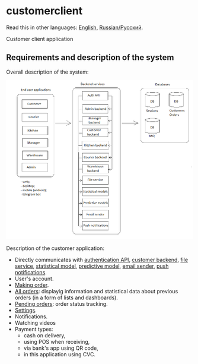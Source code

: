 # customerclient

Read this in other languages: [English](customerclient.md), [Russian/Русский](customerclient.ru.md). 

Сustomer client application 

## Requirements and description of the system

Overall description of the system: 

![system_overall](../img/system_overall.png)

Description of the customer application: 
- Directly communicates with [authentication API](../backend/authbackend.md), [customer backend](../backend/customerbackend.md), [file service](../backend/fileservice.md), [statistical model](../backend/statisticalmodel.md), [predictive model](../backend/predictivemodel.md), [email sender](../backend/emailsender.md), [push notifications](../backend/pushnotifications.md).
- User's account.
- [Making order](processes/customer.makeorder.md).
- [All orders](processes/customer.orders.md): displayig information and statistical data about previous orders (in a form of lists and dashboards).
- [Pending orders](processes/customer.pendingorders.md): order status tracking.
- [Settings](processes/customer.settings.md).
- Notifications.
- Watching videos
- Payment types:
    - cash on delivery, 
    - using POS when receiving,
    - via bank's app using QR code,
    - in this application using CVC.

